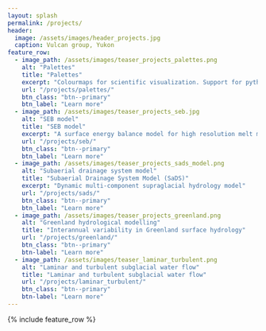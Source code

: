 ```yaml
---
layout: splash
permalink: /projects/
header:
  image: /assets/images/header_projects.jpg
  caption: Vulcan group, Yukon
feature_row:
  - image_path: /assets/images/teaser_projects_palettes.png
    alt: "Palettes"
    title: "Palettes"
    excerpt: "Colourmaps for scientific visualization. Support for python and MATLAB"
    url: "/projects/palettes/"
    btn_class: "btn--primary"
    btn_label: "Learn more"
  - image_path: /assets/images/teaser_projects_seb.jpg
    alt: "SEB model"
    title: "SEB model"
    excerpt: "A surface energy balance model for high resolution melt modelling"
    url: "/projects/seb/"
    btn_class: "btn--primary"
    btn_label: "Learn more"
  - image_path: /assets/images/teaser_projects_sads_model.png
    alt: "Subaerial drainage system model"
    title: "Subaerial Drainage System Model (SaDS)"
    excerpt: "Dynamic multi-component supraglacial hydrology model"
    url: "/projects/sads/"
    btn_class: "btn--primary"
    btn_label: "Learn more"
  - image_path: /assets/images/teaser_projects_greenland.png
    alt: "Greenland hydrological modelling"
    title: "Interannual variability in Greenland surface hydrology"
    url: "/projects/greenland/"
    btn_class: "btn--primary"
    btn-label: "Learn more"
  - image_path: /assets/images/teaser_laminar_turbulent.png
    alt: "Laminar and turbulent subglacial water flow"
    title: "Laminar and turbulent subglacial water flow"
    url: "/projects/laminar_turbulent/"
    btn_class: "btn--primary"
    btn-label: "Learn more"
---
```


{% include feature_row %}
